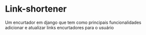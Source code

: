 # Link-shortener

Um encurtador em django que tem como principais funcionalidades adicionar e atualizar links encurtadores para o usuário